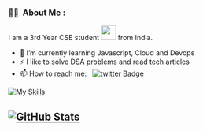 ### :woman_technologist: &nbsp;About Me :

I am a 3rd Year CSE student  <img src="https://media.giphy.com/media/WUlplcMpOCEmTGBtBW/giphy.gif" width="30"> from India.

- 🔭 I’m currently learning Javascript, Cloud and Devops
- ⚡ I like to solve DSA problems and read tech articles
- 📫 How to reach me: &nbsp; [![twitter Badge](https://img.shields.io/badge/-sayhi-blue?style=flat&logo=Twitter&logoColor=white)](https://https://https://https://linkedin.com/in/shivanand-patil-0333751a4)




[![My Skills](https://skillicons.dev/icons?i=c,cpp,java,js,python,git&perline=8)](https://skillicons.dev)



[![GitHub Stats](https://github-readme-stats.vercel.app/api?username=shivanand-patil&hide=issues&show_icons=true&hide_border=true&theme=github_dark&count_private=true)](https://github.com/anuraghazra/github-readme-stats)
---
